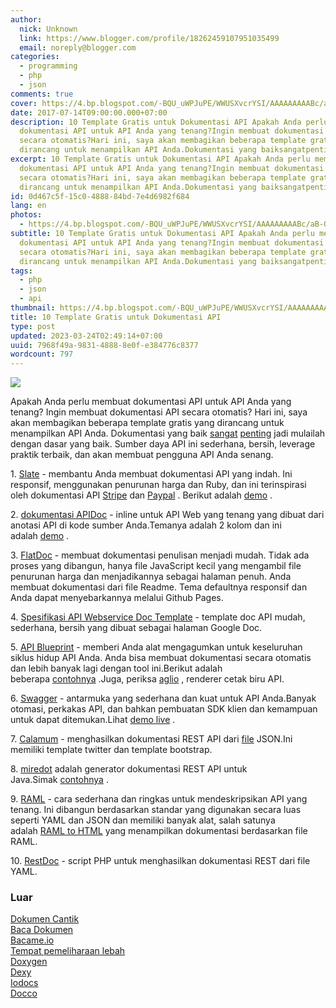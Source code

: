 ```yaml
---
author:
  nick: Unknown
  link: https://www.blogger.com/profile/18262459107951035499
  email: noreply@blogger.com
categories:
  - programming
  - php
  - json
comments: true
cover: https://4.bp.blogspot.com/-BQU_uWPJuPE/WWUSXvcrYSI/AAAAAAAAABc/aB-OuOg_gfMhS2VUZUWkzeWq3UGOyKjkwCLcBGAs/s320/images.png
date: 2017-07-14T09:00:00.000+07:00
description: 10 Template Gratis untuk Dokumentasi API Apakah Anda perlu membuat
  dokumentasi API untuk API Anda yang tenang?Ingin membuat dokumentasi API
  secara otomatis?Hari ini, saya akan membagikan beberapa template gratis yang
  dirancang untuk menampilkan API Anda.Dokumentasi yang baiksangatpentingjadi
excerpt: 10 Template Gratis untuk Dokumentasi API Apakah Anda perlu membuat
  dokumentasi API untuk API Anda yang tenang?Ingin membuat dokumentasi API
  secara otomatis?Hari ini, saya akan membagikan beberapa template gratis yang
  dirancang untuk menampilkan API Anda.Dokumentasi yang baiksangatpentingjadi
id: 0d467c5f-15c0-4888-84bd-7e4d6982f684
lang: en
photos:
  - https://4.bp.blogspot.com/-BQU_uWPJuPE/WWUSXvcrYSI/AAAAAAAAABc/aB-OuOg_gfMhS2VUZUWkzeWq3UGOyKjkwCLcBGAs/s320/images.png
subtitle: 10 Template Gratis untuk Dokumentasi API Apakah Anda perlu membuat
  dokumentasi API untuk API Anda yang tenang?Ingin membuat dokumentasi API
  secara otomatis?Hari ini, saya akan membagikan beberapa template gratis yang
  dirancang untuk menampilkan API Anda.Dokumentasi yang baiksangatpentingjadi
tags:
  - php
  - json
  - api
thumbnail: https://4.bp.blogspot.com/-BQU_uWPJuPE/WWUSXvcrYSI/AAAAAAAAABc/aB-OuOg_gfMhS2VUZUWkzeWq3UGOyKjkwCLcBGAs/s320/images.png
title: 10 Template Gratis untuk Dokumentasi API
type: post
updated: 2023-03-24T02:49:14+07:00
uuid: 7968f49a-9831-4888-8e0f-e384776c8377
wordcount: 797
---
```


[![](https://4.bp.blogspot.com/-BQU_uWPJuPE/WWUSXvcrYSI/AAAAAAAAABc/aB-OuOg_gfMhS2VUZUWkzeWq3UGOyKjkwCLcBGAs/s320/images.png)](https://4.bp.blogspot.com/-BQU_uWPJuPE/WWUSXvcrYSI/AAAAAAAAABc/aB-OuOg_gfMhS2VUZUWkzeWq3UGOyKjkwCLcBGAs/s1600/images.png)

  

Apakah Anda perlu membuat dokumentasi API untuk API Anda yang tenang? Ingin membuat dokumentasi API secara otomatis? Hari ini, saya akan membagikan beberapa template gratis yang dirancang untuk menampilkan API Anda. Dokumentasi yang baik [sangat](http://translate.googleusercontent.com/translate_c?depth=3&nv=1&rurl=translate.google.com&sl=auto&sp=nmt4&tl=id&u=http://blog.parse.com/learn/engineering/designing-great-api-docs/&usg=ALkJrhjJ9UzZxZkhpPMQKlUDm2XTtu_18g) [penting](http://translate.googleusercontent.com/translate_c?depth=3&nv=1&rurl=translate.google.com&sl=auto&sp=nmt4&tl=id&u=http://bradfults.com/the-best-api-documentation/&usg=ALkJrhjAZ5taGcH8SV66OoOO2IxrxrGAXQ) jadi mulailah dengan dasar yang baik. Sumber daya API ini sederhana, bersih, leverage praktik terbaik, dan akan membuat pengguna API Anda senang.  

1. [Slate](https://translate.googleusercontent.com/translate_c?depth=3&nv=1&rurl=translate.google.com&sl=auto&sp=nmt4&tl=id&u=https://github.com/tripit/slate&usg=ALkJrhg2pqJAWkh8cYlpVMJBHXHqfBIcJA) - membantu Anda membuat dokumentasi API yang indah. Ini responsif, menggunakan penurunan harga dan Ruby, dan ini terinspirasi oleh dokumentasi API [Stripe](https://translate.googleusercontent.com/translate_c?depth=3&nv=1&rurl=translate.google.com&sl=auto&sp=nmt4&tl=id&u=https://stripe.com/docs/api&usg=ALkJrhjSV-y-SjG5iB3WJZq98z61San1gg) dan [Paypal](https://translate.googleusercontent.com/translate_c?depth=3&nv=1&rurl=translate.google.com&sl=auto&sp=nmt4&tl=id&u=https://developer.paypal.com/webapps/developer/docs/api/&usg=ALkJrhjo8sUOWHn_iReAuxbTCkeZvTK4Ng) . Berikut adalah [demo](http://translate.googleusercontent.com/translate_c?depth=3&nv=1&rurl=translate.google.com&sl=auto&sp=nmt4&tl=id&u=http://tripit.github.io/slate/&usg=ALkJrhgTwgSluipPsg4u47I_oMDuMyKmQA) .

2. [dokumentasi APIDoc](http://translate.googleusercontent.com/translate_c?depth=3&nv=1&rurl=translate.google.com&sl=auto&sp=nmt4&tl=id&u=http://apidocjs.com/&usg=ALkJrhhUSOpJpvkVF7Q7z8zRiDfRcg92LA) - inline untuk API Web yang tenang yang dibuat dari anotasi API di kode sumber Anda.Temanya adalah 2 kolom dan ini adalah [demo](http://translate.googleusercontent.com/translate_c?depth=3&nv=1&rurl=translate.google.com&sl=auto&sp=nmt4&tl=id&u=http://apidocjs.com/example_basic/&usg=ALkJrhj2LclCD7E6CWJlVlnfs-PVNYY0OQ) .

3. [FlatDoc](http://translate.googleusercontent.com/translate_c?depth=3&nv=1&rurl=translate.google.com&sl=auto&sp=nmt4&tl=id&u=http://ricostacruz.com/flatdoc/&usg=ALkJrhhANuaQP1QCmcn2abvN8BiSU3e4WA) - membuat dokumentasi penulisan menjadi mudah. Tidak ada proses yang dibangun, hanya file JavaScript kecil yang mengambil file penurunan harga dan menjadikannya sebagai halaman penuh. Anda membuat dokumentasi dari file Readme. Tema defaultnya responsif dan Anda dapat menyebarkannya melalui Github Pages.

4. [Spesifikasi API Webservice Doc Template](https://translate.googleusercontent.com/translate_c?depth=3&nv=1&rurl=translate.google.com&sl=auto&sp=nmt4&tl=id&u=https://docs.google.com/document/d/1HSQ3Fe77hnthw8hizqvXJU-qGEPHavMkctvCCadkVbY/edit%3Fpli%3D1&usg=ALkJrhgZxEA8U5wr2wPtWIDc55P9UQWQKg) - template doc API mudah, sederhana, bersih yang dibuat sebagai halaman Google Doc.

5. [API Blueprint](https://translate.googleusercontent.com/translate_c?depth=3&nv=1&rurl=translate.google.com&sl=auto&sp=nmt4&tl=id&u=https://apiblueprint.org/&usg=ALkJrhhFhZ0fBMhVQ3g51g_wquHLdJ_kWA) - memberi Anda alat mengagumkan untuk keseluruhan siklus hidup API Anda. Anda bisa membuat dokumentasi secara otomatis dan lebih banyak lagi dengan tool ini.Berikut adalah beberapa [contohnya](https://translate.googleusercontent.com/translate_c?depth=3&nv=1&rurl=translate.google.com&sl=auto&sp=nmt4&tl=id&u=https://github.com/apiaryio/api-blueprint/tree/master/examples&usg=ALkJrhiYYxOuE5Tp9tLD7W8p9KUwRoOxHw) .Juga, periksa [aglio](https://translate.googleusercontent.com/translate_c?depth=3&nv=1&rurl=translate.google.com&sl=auto&sp=nmt4&tl=id&u=https://github.com/danielgtaylor/aglio&usg=ALkJrhhhEcdRvYTIv_YHM_H-iuJ4VKs0wQ) , renderer cetak biru API.

6. [Swagger](http://translate.googleusercontent.com/translate_c?depth=3&nv=1&rurl=translate.google.com&sl=auto&sp=nmt4&tl=id&u=http://swagger.io/&usg=ALkJrhjskTnMks78ZXeZ7E4FoL_FHfdMhQ) - antarmuka yang sederhana dan kuat untuk API Anda.Banyak otomasi, perkakas API, dan bahkan pembuatan SDK klien dan kemampuan untuk dapat ditemukan.Lihat [demo live](http://translate.googleusercontent.com/translate_c?depth=3&nv=1&rurl=translate.google.com&sl=auto&sp=nmt4&tl=id&u=http://petstore.swagger.io/&usg=ALkJrhhb7GiytN9Yb2iPNqjsOYXN_48VLw) .

7. [Calamum](https://translate.googleusercontent.com/translate_c?depth=3&nv=1&rurl=translate.google.com&sl=auto&sp=nmt4&tl=id&u=https://github.com/malachheb/calamum&usg=ALkJrhgW76gwP4ZyI9ZY-gWs0eKLZt_lKg) - menghasilkan dokumentasi REST API dari [file](https://github.com/malachheb/calamum/blob/master/sample/sample.json) JSON.Ini memiliki template twitter dan template bootstrap.

8. [miredot](http://translate.googleusercontent.com/translate_c?depth=3&nv=1&rurl=translate.google.com&sl=auto&sp=nmt4&tl=id&u=http://www.miredot.com/&usg=ALkJrhiQFpqhQGjGwEHA1YKA8qTRIeKUOw) adalah generator dokumentasi REST API untuk Java.Simak [contohnya](http://translate.googleusercontent.com/translate_c?depth=3&nv=1&rurl=translate.google.com&sl=auto&sp=nmt4&tl=id&u=http://www.miredot.com/exampledocs/&usg=ALkJrhiCH-rTjbuFw9HUh8VqeydRfDA5jQ) .

9. [RAML](http://translate.googleusercontent.com/translate_c?depth=3&nv=1&rurl=translate.google.com&sl=auto&sp=nmt4&tl=id&u=http://raml.org/&usg=ALkJrhgH27LcH6v3a1BI2Ga6iopWQI-jWg) - cara sederhana dan ringkas untuk mendeskripsikan API yang tenang. Ini dibangun berdasarkan standar yang digunakan secara luas seperti YAML dan JSON dan memiliki banyak alat, salah satunya adalah [RAML to HTML](https://translate.googleusercontent.com/translate_c?depth=3&nv=1&rurl=translate.google.com&sl=auto&sp=nmt4&tl=id&u=https://github.com/kevinrenskers/raml2html&usg=ALkJrhjQzOmOBQp-kVJY4GmIIxLT539ZLQ) yang menampilkan dokumentasi berdasarkan file RAML.

10. [RestDoc](https://translate.googleusercontent.com/translate_c?depth=3&nv=1&rurl=translate.google.com&sl=auto&sp=nmt4&tl=id&u=https://github.com/rjha/restdoc&usg=ALkJrhh4bYRMKCammvf2qXoNm_ab54_KHA) - script PHP untuk menghasilkan dokumentasi REST dari file YAML.

### Luar

[Dokumen Cantik](https://translate.googleusercontent.com/translate_c?depth=3&nv=1&rurl=translate.google.com&sl=auto&sp=nmt4&tl=id&u=https://github.com/PharkMillups/beautiful-docs&usg=ALkJrhitJl7l0l8K0BuIGLQFTEJZdUQTkA)  
[Baca Dokumen](https://translate.googleusercontent.com/translate_c?depth=3&nv=1&rurl=translate.google.com&sl=auto&sp=nmt4&tl=id&u=https://readthedocs.org/&usg=ALkJrhhSHE8mvY29JRJWkll4mth_ua-BfQ)  
[Bacame.io](https://translate.googleusercontent.com/translate_c?depth=3&nv=1&rurl=translate.google.com&sl=auto&sp=nmt4&tl=id&u=https://readme.io/&usg=ALkJrhigN4hds02JtQETOIqqIJN0LLo1kQ)  
[Tempat pemeliharaan lebah](https://translate.googleusercontent.com/translate_c?depth=3&nv=1&rurl=translate.google.com&sl=auto&sp=nmt4&tl=id&u=https://apiary.io/&usg=ALkJrhikv3TZ1I1SJHWchEU2sYw48-DoSw)  
[Doxygen](http://translate.googleusercontent.com/translate_c?depth=3&nv=1&rurl=translate.google.com&sl=auto&sp=nmt4&tl=id&u=http://www.stack.nl/~dimitri/doxygen/&usg=ALkJrhiI_UDNbhHiqJPJMRu7pAHw9XbXfw)  
[Dexy](http://translate.googleusercontent.com/translate_c?depth=3&nv=1&rurl=translate.google.com&sl=auto&sp=nmt4&tl=id&u=http://www.dexy.it/&usg=ALkJrhhj_R-cuKY2XTv6-IorfbHg0ZxKqg)  
[Iodocs](https://translate.googleusercontent.com/translate_c?depth=3&nv=1&rurl=translate.google.com&sl=auto&sp=nmt4&tl=id&u=https://github.com/mashery/iodocs&usg=ALkJrhjY_DbJwgx1L478qe4TEk25CeaJ-Q)  
[Docco](http://translate.googleusercontent.com/translate_c?depth=3&nv=1&rurl=translate.google.com&sl=auto&sp=nmt4&tl=id&u=http://jashkenas.github.io/docco/&usg=ALkJrhjVKuFXB_Bab8wyJHmX0VEjoRCVLg)
